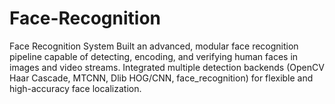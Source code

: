 # Face-Recognition
Face Recognition System Built an advanced, modular face recognition pipeline capable of detecting, encoding, and verifying human faces in images and video streams. Integrated multiple detection backends (OpenCV Haar Cascade, MTCNN, Dlib HOG/CNN, face_recognition) for flexible and high-accuracy face localization.
